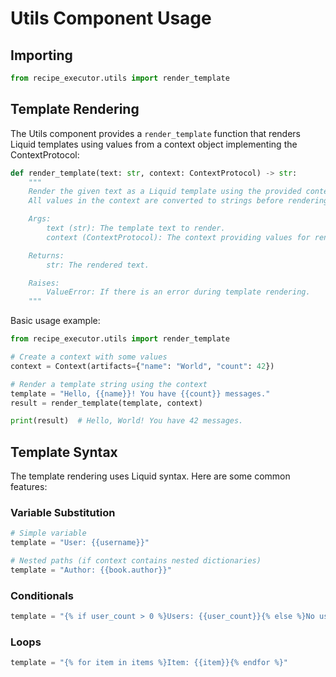 # Utils Component Usage

## Importing

```python
from recipe_executor.utils import render_template
```

## Template Rendering

The Utils component provides a `render_template` function that renders Liquid templates using values from a context object implementing the ContextProtocol:

```python
def render_template(text: str, context: ContextProtocol) -> str:
    """
    Render the given text as a Liquid template using the provided context.
    All values in the context are converted to strings before rendering.

    Args:
        text (str): The template text to render.
        context (ContextProtocol): The context providing values for rendering the template.

    Returns:
        str: The rendered text.

    Raises:
        ValueError: If there is an error during template rendering.
    """
```

Basic usage example:

```python
from recipe_executor.utils import render_template

# Create a context with some values
context = Context(artifacts={"name": "World", "count": 42})

# Render a template string using the context
template = "Hello, {{name}}! You have {{count}} messages."
result = render_template(template, context)

print(result)  # Hello, World! You have 42 messages.
```

## Template Syntax

The template rendering uses Liquid syntax. Here are some common features:

### Variable Substitution

```python
# Simple variable
template = "User: {{username}}"

# Nested paths (if context contains nested dictionaries)
template = "Author: {{book.author}}"
```

### Conditionals

```python
template = "{% if user_count > 0 %}Users: {{user_count}}{% else %}No users{% endif %}"
```

### Loops

```python
template = "{% for item in items %}Item: {{item}}{% endfor %}"
```
